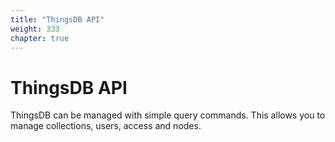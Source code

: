 ```yaml
---
title: "ThingsDB API"
weight: 333
chapter: true
---
```


# ThingsDB API

ThingsDB can be managed with simple query commands. This allows you to manage
collections, users, access and nodes.
